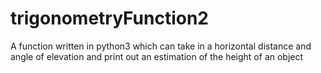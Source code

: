 # trigonometryFunction2
A function written in python3 which can take in a horizontal distance and angle of elevation and print out an estimation of the height of an object
